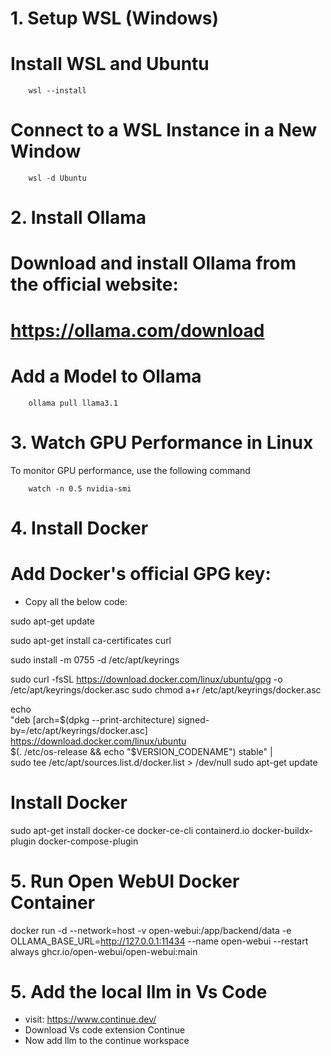 # 1. Setup WSL (Windows)

# Install WSL and Ubuntu

        wsl --install

# Connect to a WSL Instance in a New Window

        wsl -d Ubuntu

# 2. Install Ollama

# Download and install Ollama from the official website:
# https://ollama.com/download

# Add a Model to Ollama
        ollama pull llama3.1


# 3. Watch GPU Performance in Linux
 To monitor GPU performance, use the following command
        
        watch -n 0.5 nvidia-smi

# 4. Install Docker

# Add Docker's official GPG key:

* Copy all the below code:

sudo apt-get update

sudo apt-get install ca-certificates curl

sudo install -m 0755 -d /etc/apt/keyrings

sudo curl -fsSL https://download.docker.com/linux/ubuntu/gpg -o /etc/apt/keyrings/docker.asc
sudo chmod a+r /etc/apt/keyrings/docker.asc

echo \
"deb [arch=$(dpkg --print-architecture) signed-by=/etc/apt/keyrings/docker.asc] https://download.docker.com/linux/ubuntu \
$(. /etc/os-release && echo "$VERSION_CODENAME") stable" | \
sudo tee /etc/apt/sources.list.d/docker.list > /dev/null
sudo apt-get update

# Install Docker
sudo apt-get install docker-ce docker-ce-cli containerd.io docker-buildx-plugin docker-compose-plugin

# 5. Run Open WebUI Docker Container
docker run -d --network=host -v open-webui:/app/backend/data -e OLLAMA_BASE_URL=http://127.0.0.1:11434 --name open-webui --restart always ghcr.io/open-webui/open-webui:main

# 5. Add the local llm in Vs Code 
* visit: https://www.continue.dev/
* Download Vs code extension Continue
* Now add llm to the continue workspace